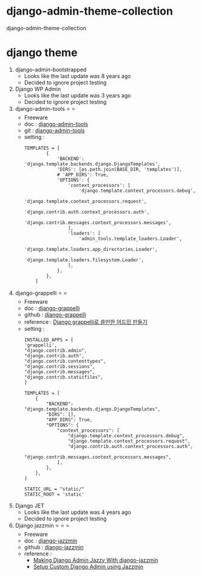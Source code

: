 # django-admin-theme-collection
django-admin-theme-collection

# django theme
1. django-admin-bootstrapped
   - Looks like the last update was 8 years ago
   - Decided to ignore project testing
2. Django WP Admin
   - Looks like the last update was 3 years ago
   - Decided to ignore project testing
3. django-admin-tools :star: :star:
   - Freeware
   - doc : [django-admin-tools](https://django-admin-tools.readthedocs.io/en/latest/index.html)
   - git : [django-admin-tools](https://github.com/django-admin-tools/django-admin-tools)
   - setting :
        ```
        TEMPLATES = [
                {
                    'BACKEND': 'django.template.backends.django.DjangoTemplates',
                    'DIRS': [os.path.join(BASE_DIR, 'templates')],
                    # 'APP_DIRS': True,
                    'OPTIONS': {
                        'context_processors': [
                            'django.template.context_processors.debug',
                            'django.template.context_processors.request',
                            'django.contrib.auth.context_processors.auth',
                            'django.contrib.messages.context_processors.messages',
                        ],
                        'loaders': [
                            'admin_tools.template_loaders.Loader',
                            'django.template.loaders.app_directories.Loader',
                            'django.template.loaders.filesystem.Loader',
                        ],
                    },
                },
            ]
        ```
3. django-grappelli :star: :star:
   - Freeware
   - doc : [django-grappelli](https://django-grappelli.readthedocs.io/en/latest/)
   - github : [django-grappelli](https://github.com/sehmaschine/django-grappelli)
   - reference : [Django grappelli로 쓸만한 어드민 만들기](https://show-me-the-money.tistory.com/entry/Django-grappelli%EB%A1%9C-%EC%93%B8%EB%A7%8C%ED%95%9C-%EC%96%B4%EB%93%9C%EB%AF%BC-%EB%A7%8C%EB%93%A4%EA%B8%B0-1)
   - setting :
        ```
        INSTALLED_APPS = [
        'grappelli',
        "django.contrib.admin",
        "django.contrib.auth",
        "django.contrib.contenttypes",
        "django.contrib.sessions",
        "django.contrib.messages",
        "django.contrib.staticfiles",
        ]

        TEMPLATES = [
            {
                "BACKEND": "django.template.backends.django.DjangoTemplates",
                "DIRS": [],
                "APP_DIRS": True,
                "OPTIONS": {
                    "context_processors": [
                        "django.template.context_processors.debug",
                        "django.template.context_processors.request",
                        "django.contrib.auth.context_processors.auth",
                        "django.contrib.messages.context_processors.messages",
                    ],
                },
            },
        ]

        STATIC_URL = "static/"
        STATIC_ROOT = 'static'

        ```
4. Django JET
   - Looks like the last update was 4 years ago
   - Decided to ignore project testing
5. Django jazzmin :star: :star: :star:
   - Freeware
   - doc : [django-jazzmin](https://django-jazzmin.readthedocs.io/)
   - github : [django-jazzmin](https://github.com/farridav/django-jazzmin)
   - reference : 
     - [Making Django Admin Jazzy With django-jazzmin](https://djangocentral.com/making-django-admin-jazzy-with-django-jazzmin/)
     - [Setup Custom Django Admin using Jazzmin](https://www.youtube.com/watch?v=K7odN1MwyAA)
